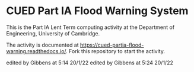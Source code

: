 # CUED Part IA Flood Warning System

This is the Part IA Lent Term computing activity at the Department of
Engineering, University of Cambridge.

The activity is documented at
https://cued-partia-flood-warning.readthedocs.io/. Fork this repository
to start the activity.


edited by Gibbens at 5:14 20/1/22
edited by Gibbens at 5:24 20/1/22